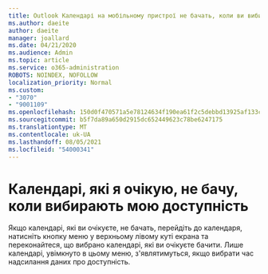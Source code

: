 ```yaml
---
title: Outlook Календарі на мобільному пристрої не бачать, коли ви вибираючи пункт "Доступність"
ms.author: daeite
author: daeite
manager: joallard
ms.date: 04/21/2020
ms.audience: Admin
ms.topic: article
ms.service: o365-administration
ROBOTS: NOINDEX, NOFOLLOW
localization_priority: Normal
ms.custom:
- "3070"
- "9001109"
ms.openlocfilehash: 150d0f470571a5e78124634f190ea61f2c5debbd13925af133c83b351bb6c6f8
ms.sourcegitcommit: b5f7da89a650d2915dc652449623c78be6247175
ms.translationtype: MT
ms.contentlocale: uk-UA
ms.lasthandoff: 08/05/2021
ms.locfileid: "54000341"
---
```

# <a name="im-not-seeing-the-calendars-i-expect-when-choosing-my-availability"></a>Календарі, які я очікую, не бачу, коли вибирають мою доступність

Якщо календарі, які ви очікуєте, не бачать, перейдіть до календаря, натисніть кнопку меню у верхньому лівому куті екрана та переконайтеся, що вибрано календарі, які ви очікуєте бачити. Лише календарі, увімкнуто в цьому меню, з'являтимуться, якщо вибрати час надсилання даних про доступність.